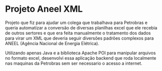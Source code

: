 # Projeto Aneel XML

Projeto que fiz para ajudar um colega que trabalhava para Petrobras e queria automatizar a conversão de diversas planilhas excel que ele recebia de outros sertores e que era feita manualmente o tratamento dos dados para virar um XML que deveria seguir diversões padrões complexos para ANEEL (Agência Nacional de Energia Elétrica).

Utilizando apenas Java e a biblioteca Apache POI para manipular arquivos no formato excel, desenvolvi essa aplicação backend que roda localmente nas maquinas da Petrobras sem ser necessario o acesso a internet.
